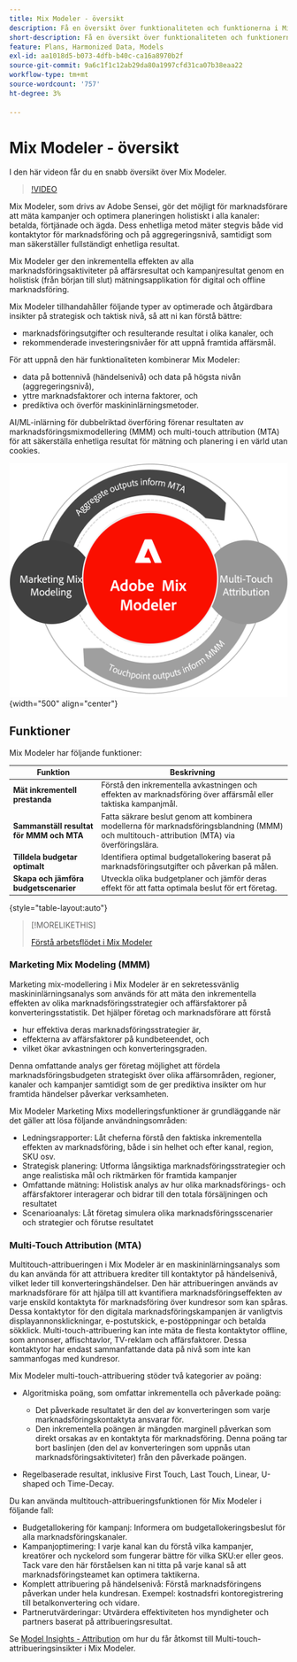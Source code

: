 ```yaml
---
title: Mix Modeler - översikt
description: Få en översikt över funktionaliteten och funktionerna i Mix Modeler.
short-description: Få en översikt över funktionaliteten och funktionerna i Mix Modeler.
feature: Plans, Harmonized Data, Models
exl-id: aa1018d5-b073-4dfb-b40c-ca16a8970b2f
source-git-commit: 9a6c1f1c12ab29da80a1997cfd31ca07b38eaa22
workflow-type: tm+mt
source-wordcount: '757'
ht-degree: 3%

---
```


# Mix Modeler - översikt

I den här videon får du en snabb översikt över Mix Modeler.

>[!VIDEO](https://video.tv.adobe.com/v/3424872/?learn=on)

Mix Modeler, som drivs av Adobe Sensei, gör det möjligt för marknadsförare att mäta kampanjer och optimera planeringen holistiskt i alla kanaler: betalda, förtjänade och ägda. Dess enhetliga metod mäter stegvis både vid kontaktytor för marknadsföring och på aggregeringsnivå, samtidigt som man säkerställer fullständigt enhetliga resultat.

Mix Modeler ger den inkrementella effekten av alla marknadsföringsaktiviteter på affärsresultat och kampanjresultat genom en holistisk (från början till slut) mätningsapplikation för digital och offline marknadsföring.

Mix Modeler tillhandahåller följande typer av optimerade och åtgärdbara insikter på strategisk och taktisk nivå, så att ni kan förstå bättre:

* marknadsföringsutgifter och resulterande resultat i olika kanaler, och
* rekommenderade investeringsnivåer för att uppnå framtida affärsmål.


För att uppnå den här funktionaliteten kombinerar Mix Modeler:

* data på bottennivå (händelsenivå) och data på högsta nivån (aggregeringsnivå),
* yttre marknadsfaktorer och interna faktorer, och
* prediktiva och överför maskininlärningsmetoder.

AI/ML-inlärning för dubbelriktad överföring förenar resultaten av marknadsföringsmixmodellering (MMM) och multi-touch attribution (MTA) för att säkerställa enhetliga resultat för mätning och planering i en värld utan cookies.

![Inlärning av dubbelriktad överföring](/help/assets/birdirectional-transfer-learning.png){width="500" align="center"}


## Funktioner

Mix Modeler har följande funktioner:

| Funktion | Beskrivning |
|---|---|
| **Mät inkrementell prestanda** | Förstå den inkrementella avkastningen och effekten av marknadsföring över affärsmål eller taktiska kampanjmål. |
| **Sammanställ resultat för MMM och MTA** | Fatta säkrare beslut genom att kombinera modellerna för marknadsföringsblandning (MMM) och multitouch-attribution (MTA) via överföringslära. |
| **Tilldela budgetar optimalt** | Identifiera optimal budgetallokering baserat på marknadsföringsutgifter och påverkan på målen. |
| **Skapa och jämföra budgetscenarier** | Utveckla olika budgetplaner och jämför deras effekt för att fatta optimala beslut för ert företag. |

{style="table-layout:auto"}

>[!MORELIKETHIS]
>
>[Förstå arbetsflödet i Mix Modeler](workflow.md)


### Marketing Mix Modeling (MMM)

Marketing mix-modellering i Mix Modeler är en sekretessvänlig maskininlärningsanalys som används för att mäta den inkrementella effekten av olika marknadsföringsstrategier och affärsfaktorer på konverteringsstatistik. Det hjälper företag och marknadsförare att förstå

* hur effektiva deras marknadsföringsstrategier är,
* effekterna av affärsfaktorer på kundbeteendet, och
* vilket ökar avkastningen och konverteringsgraden.

Denna omfattande analys ger företag möjlighet att fördela marknadsföringsbudgeten strategiskt över olika affärsområden, regioner, kanaler och kampanjer samtidigt som de ger prediktiva insikter om hur framtida händelser påverkar verksamheten.

Mix Modeler Marketing Mixs modelleringsfunktioner är grundläggande när det gäller att lösa följande användningsområden:

* Ledningsrapporter: Låt cheferna förstå den faktiska inkrementella effekten av marknadsföring, både i sin helhet och efter kanal, region, SKU osv.
* Strategisk planering: Utforma långsiktiga marknadsföringsstrategier och ange realistiska mål och riktmärken för framtida kampanjer
* Omfattande mätning: Holistisk analys av hur olika marknadsförings- och affärsfaktorer interagerar och bidrar till den totala försäljningen och resultatet
* Scenarioanalys: Låt företag simulera olika marknadsföringsscenarier och strategier och förutse resultatet


### Multi-Touch Attribution (MTA)

Multitouch-attribueringen i Mix Modeler är en maskininlärningsanalys som du kan använda för att attribuera krediter till kontaktytor på händelsenivå, vilket leder till konverteringshändelser. Den här attribueringen används av marknadsförare för att hjälpa till att kvantifiera marknadsföringseffekten av varje enskild kontaktyta för marknadsföring över kundresor som kan spåras. Dessa kontaktytor för den digitala marknadsföringskampanjen är vanligtvis displayannonsklickningar, e-postutskick, e-postöppningar och betalda sökklick. Multi-touch-attribuering kan inte mäta de flesta kontaktytor offline, som annonser, affischtavlor, TV-reklam och affärsfaktorer. Dessa kontaktytor har endast sammanfattande data på nivå som inte kan sammanfogas med kundresor.

Mix Modeler multi-touch-attribuering stöder två kategorier av poäng:

* Algoritmiska poäng, som omfattar inkrementella och påverkade poäng:
   * Det påverkade resultatet är den del av konverteringen som varje marknadsföringskontaktyta ansvarar för.
   * Den inkrementella poängen är mängden marginell påverkan som direkt orsakas av en kontaktyta för marknadsföring. Denna poäng tar bort baslinjen (den del av konverteringen som uppnås utan marknadsföringsaktiviteter) från den påverkade poängen.

* Regelbaserade resultat, inklusive First Touch, Last Touch, Linear, U-shaped och Time-Decay.

Du kan använda multitouch-attribueringsfunktionen för Mix Modeler i följande fall:

* Budgetallokering för kampanj: Informera om budgetallokeringsbeslut för alla marknadsföringskanaler.
* Kampanjoptimering: I varje kanal kan du förstå vilka kampanjer, kreatörer och nyckelord som fungerar bättre för vilka SKU:er eller geos. Tack vare den här förståelsen kan ni titta på varje kanal så att marknadsföringsteamet kan optimera taktikerna.
* Komplett attribuering på händelsenivå: Förstå marknadsföringens påverkan under hela kundresan. Exempel: kostnadsfri kontoregistrering till betalkonvertering och vidare.
* Partnerutvärderingar: Utvärdera effektiviteten hos myndigheter och partners baserat på attribueringsresultat.

Se [Model Insights - Attribution](../models/insights.md#attribution) om hur du får åtkomst till Multi-touch-attribueringsinsikter i Mix Modeler.


